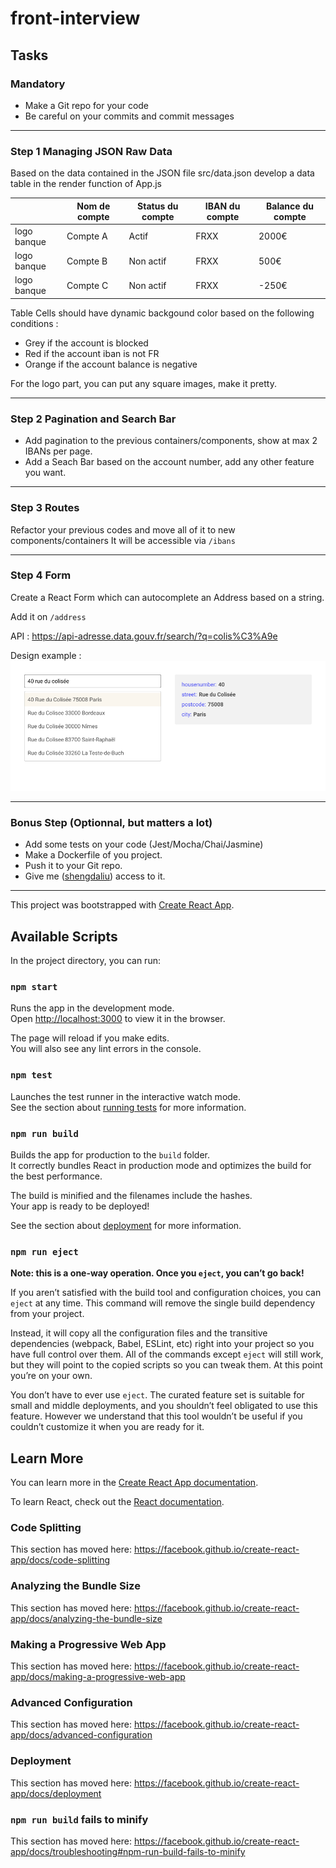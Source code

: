 # front-interview

## Tasks

### Mandatory

- Make a Git repo for your code
- Be careful on your commits and commit messages

---

### Step 1 Managing JSON Raw Data

Based on the data contained in the JSON file src/data.json develop a data table in the render function of App.js

|             | Nom de compte | Status du compte | IBAN du compte | Balance du compte |
|-------------|---------------|------------------|----------------|-------------------|
| logo banque | Compte A      | Actif            | FRXX           | 2000€             |
| logo banque | Compte B      | Non actif        | FRXX           | 500€              |
| logo banque | Compte C      | Non actif        | FRXX           | -250€             |


Table Cells should have dynamic backgound color based on the following conditions :

- Grey if the account is blocked
- Red if the account iban is not FR
- Orange if the account balance is negative

For the logo part, you can put any square images, make it pretty.

---

### Step 2 Pagination and Search Bar

- Add pagination to the previous containers/components, show at max 2 IBANs per page.
- Add a Seach Bar based on the account number, add any other feature you want.

---

### Step 3 Routes

Refactor your previous codes and move all of it to new components/containers
It will be accessible via `/ibans`

---

### Step 4 Form

Create a React Form which can autocomplete an Address based on a string.

Add it on `/address`

API : https://api-adresse.data.gouv.fr/search/?q=colis%C3%A9e

Design example : 
![Address Form](./public/front-interview.png)

---

### Bonus Step (Optionnal, but matters a lot)

- Add some tests on your code (Jest/Mocha/Chai/Jasmine)
- Make a Dockerfile of you project.  
- Push it to your Git repo.  
- Give me ([shengdaliu](https://github.com/shengdaliu)) access to it.

---

This project was bootstrapped with [Create React App](https://github.com/facebook/create-react-app).

## Available Scripts

In the project directory, you can run:

### `npm start`

Runs the app in the development mode.<br />
Open [http://localhost:3000](http://localhost:3000) to view it in the browser.

The page will reload if you make edits.<br />
You will also see any lint errors in the console.

### `npm test`

Launches the test runner in the interactive watch mode.<br />
See the section about [running tests](https://facebook.github.io/create-react-app/docs/running-tests) for more information.

### `npm run build`

Builds the app for production to the `build` folder.<br />
It correctly bundles React in production mode and optimizes the build for the best performance.

The build is minified and the filenames include the hashes.<br />
Your app is ready to be deployed!

See the section about [deployment](https://facebook.github.io/create-react-app/docs/deployment) for more information.

### `npm run eject`

**Note: this is a one-way operation. Once you `eject`, you can’t go back!**

If you aren’t satisfied with the build tool and configuration choices, you can `eject` at any time. This command will remove the single build dependency from your project.

Instead, it will copy all the configuration files and the transitive dependencies (webpack, Babel, ESLint, etc) right into your project so you have full control over them. All of the commands except `eject` will still work, but they will point to the copied scripts so you can tweak them. At this point you’re on your own.

You don’t have to ever use `eject`. The curated feature set is suitable for small and middle deployments, and you shouldn’t feel obligated to use this feature. However we understand that this tool wouldn’t be useful if you couldn’t customize it when you are ready for it.

## Learn More

You can learn more in the [Create React App documentation](https://facebook.github.io/create-react-app/docs/getting-started).

To learn React, check out the [React documentation](https://reactjs.org/).

### Code Splitting

This section has moved here: https://facebook.github.io/create-react-app/docs/code-splitting

### Analyzing the Bundle Size

This section has moved here: https://facebook.github.io/create-react-app/docs/analyzing-the-bundle-size

### Making a Progressive Web App

This section has moved here: https://facebook.github.io/create-react-app/docs/making-a-progressive-web-app

### Advanced Configuration

This section has moved here: https://facebook.github.io/create-react-app/docs/advanced-configuration

### Deployment

This section has moved here: https://facebook.github.io/create-react-app/docs/deployment

### `npm run build` fails to minify

This section has moved here: https://facebook.github.io/create-react-app/docs/troubleshooting#npm-run-build-fails-to-minify
